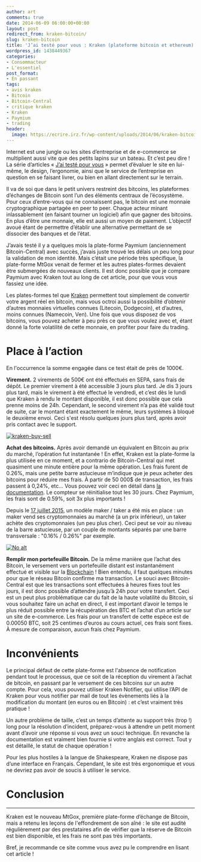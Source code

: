 ```yaml
---
author: art
comments: true
date: 2014-06-09 06:00:00+00:00
layout: post
redirect_from: kraken-bitcoin/
slug: kraken-bitcoin
title: 'J’ai testé pour vous : Kraken (plateforme bitcoin et ethereum)'
wordpress_id: 1438449367
categories:
- Consommacteur
- L'essentiel
post_format:
- En passant
tags:
- avis kraken
- Bitcoin
- Bitcoin-Central
- critique kraken
- Kraken
- Paymium
- trading
header:
  image: https://ecrire.irz.fr/wp-content/uploads/2014/06/kraken-bitcoin.png
---
```


Internet est une jungle ou les sites d’entreprise et de e-commerce se multiplient aussi vite que des petits lapins sur un bateau. Et c’est peu dire ! La série d’articles « [J’ai testé pour vous](https://irz.fr/recherche?q=jai-teste-pour-vous) » permet d’évaluer le site en lui-même, le design, l’ergonomie, ainsi que le service de l’entreprise en question en se faisant livrer, ou bien en allant directement sur le terrain.

Il va de soi que dans le petit univers restreint des bitcoins, les plateformes d’échanges de Bitcoin sont l’un des éléments centraux de l’écosystème. Pour ceux d’entre-vous qui ne connaissent pas, le bitcoin est une monnaie cryptographique partagée en peer to peer. Chaque acteur minant inlassablement (en faisant tourner un logiciel) afin que gagner des bitcoins. En plus d’être une monnaie, elle est aussi un moyen de paiement. L’objectif avoué étant de permettre d’établir une alternative permettant de se dissocier des banques et de l’état.<!-- more -->

J’avais testé il y a quelques mois la plate-forme Paymium (anciennement Bitcoin-Central) avec succès, j’avais juste trouvé les délais un peu long pour la validation de mon identité. Mais c’était une période très spécifique, la plate-forme MtGox venait de fermer et les autres plates-formes devaient être submergées de nouveaux clients. Il est donc possible que je compare Paymium avec Kraken tout au long de cet article, pour que vous vous fassiez une idée.

Les plates-formes tel que [Kraken](https://www.kraken.com/) permettent tout simplement de convertir votre argent réel en bitcoin, mais vous octroi aussi la possibilité d’obtenir d’autres monnaies virtuelles connues (Litecoin, Dodgecoin), et d’autres, moins connues (Namecoin, Ven). Une fois que vous disposez de vos bitcoins, vous pouvez acheter à peu près ce que vous voulez avec et, étant donné la forte volatilité de cette monnaie, en profiter pour faire du trading.



# **Place à l’action**



En l'occurrence la somme engagée dans ce test était de près de 1000€.

**Virement.** 2 virements de 500€ ont été effectués en SEPA, sans frais de dépôt. Le premier virement à été accessible 3 jours plus tard. Je dis 3 jours plus tard, mais le virement à été effectué le vendredi, et c’est dès le lundi que Kraken à rendu le montant disponible, il est donc possible que cela prenne moins de 24h. Cependant, le second virement n’a pas été validé tout de suite, car le montant étant exactement le même, leurs systèmes à bloqué le deuxième envoi. Ceci s'est résolu quelques jours plus tard, après avoir pris contact avec le support.

<a href="https://irz.fr/recherche?q=kraken-buy-sell"><img alt="kraken-buy-sell" data-src="https://static.irz.fr/2014/06/kraken-buy-sell-640x115.png" src="https://static.irz.fr/thumb.php?size=<100&crop=0&src=https://static.irz.fr/2014/06/kraken-buy-sell-640x115.png" /></a>

**Achat des bitcoins.** Après avoir demandé un équivalent en Bitcoin au prix du marché, l’opération fut instantanée ! En effet, Kraken est la plate-forme la plus utilisée en ce moment, et a contrario de Bitcoin-Central qui met quasiment une minute entière pour la même opération. Les frais furent de 0.26%, mais une petite barre astucieuse m’indique que je peux acheter des bitcoins pour réduire mes frais. À partir de 50 000$ de transaction, les frais passent à 0,24%, etc… Vous pouvez voir ceci en détail dans [la documentation](https://www.kraken.com/help/fees). Le compteur se réinitialise tout les 30 jours. Chez Paymium, les frais sont de 0.59%, soit 3x plus importants !

Depuis le [17 juillet 2015](https://blog.kraken.com/post/255/reduced-trade-fees-coming-august-1st/), un modèle maker / taker a été mis en place : un maker vend ses cryptomonnaies au marché (a un prix inférieur), un taker achète des cryptomonnaies (un peu plus cher). Ceci peut se voir au niveau de la barre astucieuse, par un couple de montants séparés par une barre transversale : "0.16% / 0.26%" par exemple.

<a href="https://irz.fr/recherche?q=kraken-fees-maker-taker"><img alt="No alt" data-src="https://static.irz.fr/2014/06/kraken-fees-maker-taker.png" src="https://static.irz.fr/thumb.php?size=<100&crop=0&src=https://static.irz.fr/2014/06/kraken-fees-maker-taker.png" /></a>

**Remplir mon portefeuille Bitcoin.** De la même manière que l’achat des Bitcoin, le versement vers un portefeuille distant est instantanément effectué et visible sur la [Blockchain](https://blockchain.info) ! Bien entendu, il faut quelques minutes pour que le réseau Bitcoin confirme ma transaction. Le souci avec Bitcoin-Central est que les transactions sont effectuées à heures fixes tout les jours, il est donc possible d’attendre jusqu’à 24h pour votre transfert. Ceci est un peut plus problématique car du fait de la haute volatilité du Bitcoin, si vous souhaitez faire un achat en direct, il est important d’avoir le temps le plus réduit possible entre la récupération des BTC et l’achat d’un article sur un site de e-commerce. Les frais pour un transfert de cette espèce est de 0.00050 BTC, soit 25 centimes d’euros au cours actuel, ces frais sont fixes. À mesure de comparaison, aucun frais chez Paymium.



# **Inconvénients**



Le principal défaut de cette plate-forme est l'absence de notification pendant tout le processus, que ce soit de la réception du virement à l’achat de bitcoin, en passant par le versement de ces bitcoins sur un autre compte. Pour cela, vous pouvez utiliser Kraken Notifier, qui utilise l’API de Kraken pour vous notifier par mail de tout les évènements liés à la modification du montant (en euros ou en Bitcoin) : et c’est vraiment très pratique !

Un autre problème de taille, c’est un temps d’attente au support très (trop !) long pour la résolution d’incident, préparez-vous à attendre un petit moment avant d’avoir une réponse si vous avez un souci technique. En revanche la documentation est vraiment bien fournie si votre anglais est correct. Tout y est détaillé, le statut de chaque opération !

Pour les plus hostiles à la langue de Shakespeare, Kraken ne dispose pas d’une interface en Français. Cependant, le site est très ergonomique et vous ne devriez pas avoir de soucis à utiliser le service.



# **Conclusion**



****
Kraken est le nouveau MtGox, première plate-forme d’échange de Bitcoin, mais a retenu les leçons de l'effondrement de son aîné : le site est audité régulièrement par des prestataires afin de vérifier que la réserve de Bitcoin est bien disponible, et les frais ne sont pas très importants.

Bref, je recommande ce site comme vous avez pu le comprendre en lisant cet article !
